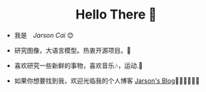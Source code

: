 <h1 align="center"> Hello There 👋 </h1>


* 我是　*Jarson Cai* :blush:
* 研究图像，大语言模型。热衷开源项目。🤔
* 喜欢研究一些新鲜的事物，喜欢音乐🎶，运动.📖
  
* 如果你想要找到我，欢迎光临我的个人博客 [Jarson's Blog](https://caixiongjiang.github.io/)🎊🎊🎊🎊🎊🎊

